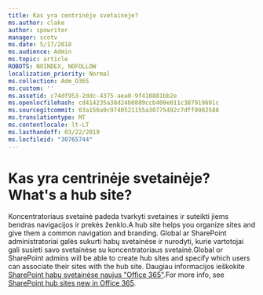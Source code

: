 ```yaml
---
title: Kas yra centrinėje svetainėje?
ms.author: clake
author: spowriter
manager: scotv
ms.date: 5/17/2018
ms.audience: Admin
ms.topic: article
ROBOTS: NOINDEX, NOFOLLOW
localization_priority: Normal
ms.collection: Adm_O365
ms.custom: ''
ms.assetid: c74df953-2ddc-4375-aea0-9f410881bb2e
ms.openlocfilehash: cd414235a38d24b0889ccb400e011c387919691c
ms.sourcegitcommit: 03a156a9c9740521155a30775492c7dff0982588
ms.translationtype: MT
ms.contentlocale: lt-LT
ms.lasthandoff: 03/22/2019
ms.locfileid: "30765744"
---
```

# <a name="whats-a-hub-site"></a><span data-ttu-id="d66ff-102">Kas yra centrinėje svetainėje?</span><span class="sxs-lookup"><span data-stu-id="d66ff-102">What's a hub site?</span></span>

<span data-ttu-id="d66ff-103">Koncentratoriaus svetainė padeda tvarkyti svetaines ir suteikti jiems bendras navigacijos ir prekės ženklo.</span><span class="sxs-lookup"><span data-stu-id="d66ff-103">A hub site helps you organize sites and give them a common navigation and branding.</span></span> <span data-ttu-id="d66ff-104">Global ar SharePoint administratoriai galės sukurti habų svetainėse ir nurodyti, kurie vartotojai gali susieti savo svetainėse su koncentratoriaus svetainė.</span><span class="sxs-lookup"><span data-stu-id="d66ff-104">Global or SharePoint admins will be able to create hub sites and specify which users can associate their sites with the hub site.</span></span> <span data-ttu-id="d66ff-105">Daugiau informacijos ieškokite [SharePoint habų svetainėse naujus "Office 365"](https://go.microsoft.com/fwlink/?linkid=869388).</span><span class="sxs-lookup"><span data-stu-id="d66ff-105">For more info, see [SharePoint hub sites new in Office 365](https://go.microsoft.com/fwlink/?linkid=869388).</span></span>
  


